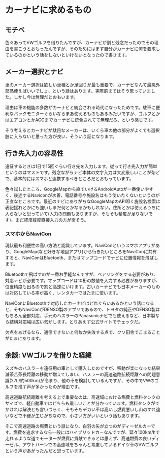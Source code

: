 # カーナビに求めるもの
## モチベ
色々あってVWゴルフを借りたんですが、カーナビが割と残念だったのでその理由を書こうとおもったんですが、そのためにはまず自分がカーナビに何を要求しているのかという話をしないといけないとなったので書きます。

## メーカー選択とナビ
車のメーカー選択は欲しい車種とか足回りが最も重要で、カーナビなんて最悪外部品使えばいいでしょ、という話はあります。実際前まではそう思っていました。しかし今は無理だとおもいます。

理由は車の機能の多数がカーナビと統合される時代になったためです。駐車に便利なバックモニターぐらいならまあ使えるものもあるみたいですが、ゴルフとかはエアコンとかACCまでカーナビに統合されてて無理だろ、という感じです。

そう考えるとカーナビが駄目なメーカーは、いくら車の他の部分がよくても選択肢に入らないと思った方が良い、そういう話になります。

## 行き先入力の容易性
遠征するときは1日で15回ぐらい行き先を入力します。従って行き先入力が簡単というのはマストです。残念ながらナビ本体の文字入力は大変厳しいことが殆どで、基本的にはスマホと連携するべきところだとおもっています。

色々試したところ、GoogleMapから直でいけるAndroidAutoが一番使いやすく、後述するNaviconが次善、電話番号や施設名はもう使いたくないというのが正直なところです。最近のナビにありがちなGoogleMapのAPI叩く施設名検索は表記揺れとかにも強いしまだ何とかなるかもしれない。住所とかは使えるうちに入らないと思っていて(入力の問題もありますが、そもそも精度が足りないです)、まだ経度緯度直接入力の方が楽そう。

### スマホからNaviCon
現状最も利便性の高い方法と認識しています。NaviConというスマホアプリがあり、GoogleMap(など好きな地図アプリ)から行きたいところをNaviConに共有すると、NaviConはBluetooth、またはマップコードでナビに位置情報を飛ばします。

Bluetoothで飛ばすのが一番お手軽なんですが、ペアリングをする必要があり、対応ナビが必要です。マップコードは10桁の数値を入力する必要がありますが、位置精度も出るので割と高速にいけます。古いカーナビでも日本メーカーのものは対応している率が高く、レンタカーではたまに使います。

NaviConにBluetoothで対応したカーナビはどれぐらいあるかという話になると、そもNaviConがDENSO製のアプリであるので、トヨタの純正やDENSO製はもちろん全部対応、手元のハスラーのPanasonicナビでも使えるなど、日本製なら結構対応幅は広い気がします。とりあえず公式サイトでチェックだ。

欠点をあげるなら、通信できないと何故か失敗する点で、クソ田舎でこまることがたまにあります。

##

## 余談: VWゴルフを借りた経緯
スズキのハスラーを遠征用の車として購入したのですが、移動が楽になった結果滅茶苦茶長距離の移動が増えてしまい、ハスラーの高速道路航続距離への問題意識(27L/約500km)が高まり、他の車を検討しているんですが、その中でVWのゴルフを推す声が多かったのが理由です。

高速道路航続距離を考える上で重要なのは、高速域における燃費と燃料タンクのサイズで、軽自動車ではどちらも厳しいことが分かっています。燃料タンクがでかければ解決とも言いづらく、そもそもデカい車は高いし燃費悪いし山のすれ違いなどで不便が生じがちなので、小さい方がいいという話もあります。

そこで高速道路の燃費という話になり、白羽の矢が立つのがディーゼルカーです。燃費を追求するなら一般にはハイブリッドカーなんですが、延々100km/hで走れるような道でモーターが燃費に貢献できるとは思えず、高速燃費の良いディーゼル、アウトバーンでの高速域をちゃんと考慮しているドイツ車のVWゴルフという声があがったんだと思っています。
